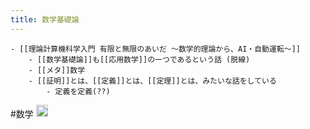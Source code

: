 ```yaml
---
title: 数学基礎論
---
```


````
- [[理論計算機科学入門 有限と無限のあいだ 〜数学的理論から、AI・自動運転〜]]
    - [[数学基礎論]]も[[応用数学]]の一つであるという話 (脱線)
    - [[メタ]]数学
    - [[証明]]とは、[[定義]]とは、[[定理]]とは、みたいな話をしている
        - 定義を定義(??)
````

\#数学 <img src='https://scrapbox.io/api/pages/blu3mo-public/情報科学の達人/icon' alt='情報科学の達人.icon' height="19.5"/>
